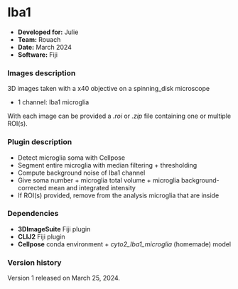 # Iba1 

* **Developed for:** Julie
* **Team:** Rouach
* **Date:** March 2024
* **Software:** Fiji

### Images description

3D images taken with a x40 objective on  a spinning_disk microscope

* 1 channel: Iba1 microglia

With each image can be provided a *.roi* or *.zip* file containing one or multiple ROI(s).

### Plugin description

* Detect microglia soma with Cellpose
* Segment entire microglia with median filtering + thresholding
* Compute background noise of Iba1 channel
* Give soma number + microglia total volume + microglia background-corrected mean and integrated intensity
* If ROI(s) provided, remove from the analysis microglia that are inside

### Dependencies

* **3DImageSuite** Fiji plugin
* **CLIJ2** Fiji plugin
* **Cellpose** conda environment + *cyto2_Iba1_microglia* (homemade) model

### Version history

Version 1 released on March 25, 2024.
